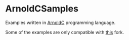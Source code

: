 ArnoldCSamples
==============

Examples written in <a href=https://github.com/lhartikk/ArnoldC>ArnoldC</a> programming language.

Some of the examples are only compatible with <a href=https://github.com/vasiliybondarenko/ArnoldC>this</a> fork.

